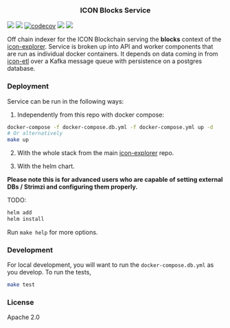 <p align="center">
  <h3 align="center">ICON Blocks Service</h3>
</p>

![](https://img.shields.io/github/v/release/geometry-labs/icon-blocks) ![](https://github.com/geometry-labs/icon-blocks/actions/workflows/pr-test.yml/badge.svg?branch=main) [![codecov](https://codecov.io/gh/geometry-labs/icon-blocks/branch/main/graph/badge.svg)](https://codecov.io/gh/geometry-labs/icon-blocks) ![](https://img.shields.io/docker/pulls/geometrylabs/icon-blocks.svg) ![](https://img.shields.io/github/license/geometry-labs/icon-blocks)

Off chain indexer for the ICON Blockchain serving the **blocks** context of the [icon-explorer](https://github.com/geometry-labs/icon-explorer). Service is broken up into API and worker components that are run as individual docker containers. It depends on data coming in from [icon-etl]() over a Kafka message queue with persistence on a postgres database. 

### Deployment 

Service can be run in the following ways:

1. Independently from this repo with docker compose:
```bash
docker-compose -f docker-compose.db.yml -f docker-compose.yml up -d
# Or alternatively 
make up 
```   

2. With the whole stack from the main [icon-explorer]() repo. 

3. With the helm chart.

**Please note this is for advanced users who are capable of setting external DBs / Strimzi and configuring them properly.**

TODO: 

```bash
helm add 
helm install 
```

Run `make help` for more options. 

### Development 

For local development, you will want to run the `docker-compose.db.yml` as you develop. To run the tests, 

```bash
make test 
```

### License 

Apache 2.0
